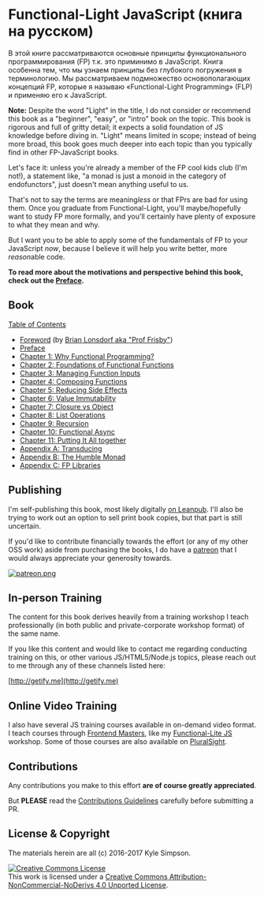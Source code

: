 # Functional-Light JavaScript (книга на русском)

В этой книге рассматриваются основные принципы функционального программирования (FP) т.к. это приминимо в JavaScript. Книга особенна тем, что мы узнаем принципы без глубокого погружения в терминологию. Мы рассматриваем подмножество основополагающих концепций FP, которые я называю «Functional-Light Programming» (FLP) и применяю его к JavaScript.

**Note:** Despite the word "Light" in the title, I do not consider or recommend this book as a "beginner", "easy", or "intro" book on the topic. This book is rigorous and full of gritty detail; it expects a solid foundation of JS knowledge before diving in. "Light" means limited in scope; instead of being more broad, this book goes much deeper into each topic than you typically find in other FP-JavaScript books.

Let's face it: unless you're already a member of the FP cool kids club (I'm not!), a statement like, "a monad is just a monoid in the category of endofunctors", just doesn't mean anything useful to us.

That's not to say the terms are meaning*less* or that FPrs are bad for using them. Once you graduate from Functional-Light, you'll maybe/hopefully want to study FP more formally, and you'll certainly have plenty of exposure to what they mean and why.

But I want you to be able to apply some of the fundamentals of FP to your JavaScript *now*, because I believe it will help you write better, more *reason*able code.

**To read more about the motivations and perspective behind this book, check out the [Preface](preface.md).**

## Book

[Table of Contents](toc.md)

* [Foreword](foreword.md) (by [Brian Lonsdorf aka "Prof Frisby"](https://twitter.com/DrBoolean))
* [Preface](preface.md)
* [Chapter 1: Why Functional Programming?](ch1.md)
* [Chapter 2: Foundations of Functional Functions](ch2.md)
* [Chapter 3: Managing Function Inputs](ch3.md)
* [Chapter 4: Composing Functions](ch4.md)
* [Chapter 5: Reducing Side Effects](ch5.md)
* [Chapter 6: Value Immutability](ch6.md)
* [Chapter 7: Closure vs Object](ch7.md)
* [Chapter 8: List Operations](ch8.md)
* [Chapter 9: Recursion](ch9.md)
* [Chapter 10: Functional Async](ch10.md)
* [Chapter 11: Putting It All together](ch11.md)
* [Appendix A: Transducing](apA.md)
* [Appendix B: The Humble Monad](apB.md)
* [Appendix C: FP Libraries](apC.md)

## Publishing

I'm self-publishing this book, most likely digitally [on Leanpub](https://leanpub.com/fljs/). I'll also be trying to work out an option to sell print book copies, but that part is still uncertain.

If you'd like to contribute financially towards the effort (or any of my other OSS work) aside from purchasing the books, I do have a [patreon](https://www.patreon.com/getify) that I would always appreciate your generosity towards.

<a href="https://www.patreon.com/getify">[![patreon.png](https://s11.postimg.org/axpzguh77/patreon.png)](https://www.patreon.com/getify)</a>

## In-person Training

The content for this book derives heavily from a training workshop I teach professionally (in both public and private-corporate workshop format) of the same name.

If you like this content and would like to contact me regarding conducting training on this, or other various JS/HTML5/Node.js topics, please reach out to me through any of these channels listed here:

[http://getify.me](http://getify.me)

## Online Video Training

I also have several JS training courses available in on-demand video format. I teach courses through [Frontend Masters](https://FrontendMasters.com), like my [Functional-Lite JS](https://frontendmasters.com/courses/functional-js-lite/) workshop. Some of those courses are also available on [PluralSight](https://www.pluralsight.com/search?q=kyle%20simpson&categories=all).

## Contributions

Any contributions you make to this effort **are of course greatly appreciated**.

But **PLEASE** read the [Contributions Guidelines](CONTRIBUTING.md) carefully before submitting a PR.

## License & Copyright

The materials herein are all (c) 2016-2017 Kyle Simpson.

<a rel="license" href="http://creativecommons.org/licenses/by-nc-nd/4.0/"><img alt="Creative Commons License" style="border-width:0" src="https://i.creativecommons.org/l/by-nc-nd/4.0/88x31.png" /></a><br />This work is licensed under a <a rel="license" href="http://creativecommons.org/licenses/by-nc-nd/4.0/">Creative Commons Attribution-NonCommercial-NoDerivs 4.0 Unported License</a>.
